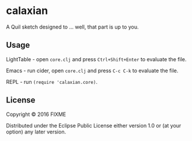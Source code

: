 # calaxian

A Quil sketch designed to ... well, that part is up to you.

## Usage

LightTable - open `core.clj` and press `Ctrl+Shift+Enter` to evaluate the file.

Emacs - run cider, open `core.clj` and press `C-c C-k` to evaluate the file.

REPL - run `(require 'calaxian.core)`.

## License

Copyright © 2016 FIXME

Distributed under the Eclipse Public License either version 1.0 or (at
your option) any later version.
